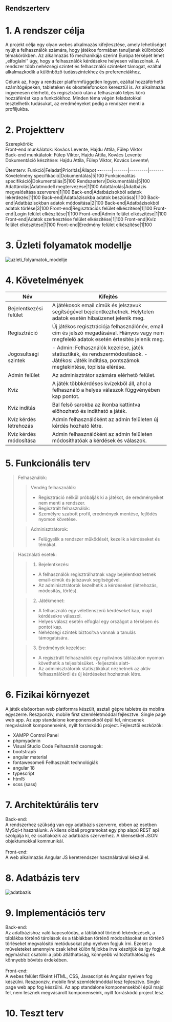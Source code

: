 ## Rendszerterv

# 1. A rendszer célja
A projekt célja egy olyan webes alkalmazás kifejlesztése, amely lehetőséget nyújt a felhasználók számára, hogy játékos formában tanuljanak különböző témakörökben. Az alkalmazás fő mechanikája szerint Európa térképét lehet „elfoglalni” úgy, hogy a felhasználók kérdésekre helyesen válaszolnak. A rendszer több nehézségi szintet és felhasználói szinteket támogat, ezáltal alkalmazkodik a különböző tudásszintekhez és preferenciákhoz.

Célunk az, hogy a rendszer platformfüggetlen legyen, ezáltal hozzáférhető számítógépeken, tableteken és okostelefonokon keresztül is. Az alkalmazás ingyenesen elérhető, és regisztráció után a felhasználó teljes körű hozzáférést kap a funkciókhoz. Minden téma végén feladatokkal tesztelhetik tudásukat, az eredményeket pedig a rendszer menti a profiljukba.

# 2. Projektterv
Szerepkörök:\
Front-end munkálatok: Kovács Levente, Hajdu Attila, Fülep Viktor\
Back-end munkálatok: Fülep Viktor, Hajdu Attila, Kovács Levente\
Dokumentáció készítése: Hajdu Attila, Fülep Viktor, Kovács Levente\

Ütemterv:
Funkció|Feladat|Prioritás|Állapot
-------|-------|---------|-------
Követelmény specifikáció|Dokumentálás|5|100
Funkcionalitás specifikáció|Dokumentálás|5|100
Rendszerterv|Dokumentálás|5|100
Adattárolás|Adatmodell megtervezése|1|100
Adattárolás|Adatbázis megvalósítása szerveren|1|100
Back-end|Adatbázisokból adatok lekérdezés|1|100
Back-end|Adatbázisokba adatok beszúrása|1|100
Back-end|Adatbázisokban adatok módosítása|2|100
Back-end|Adatbázisokból adatok törlése|3|100
Front-end|Regisztrációs felület elkészítése|1|100
Front-end|Login felület elkészítése|1|100
Front-end|Admin felület elkészítése|1|100
Front-end|Adatok szerkesztése felület elkészítése|1|100
Front-end|Kvíz felület elkészítése|1|100
Front-end|Eredmény felület elkészítése|1|100

# 3. Üzleti folyamatok modellje

![uzleti_folyamatok_modellje](https://github.com/EKKE-AFP-I/Csapat01/blob/attila/docs/imgs/uzleti_folyamatok_modellje.png)

# 4. Követelmények
Név|Kifejtés
---|--------
Bejelentkezési felület|A játékosok email címük és jelszavuk segítségével bejelentkezhetnek. Helytelen adatok esetén hibaüzenet jelenik meg.
Regisztráció|Új játékos regisztrációja felhasználónév, email cím és jelszó megadásával. Hiányos vagy nem megfelelő adatok esetén értesítés jelenik meg.
Jogosultsági szintek|- Admin: Felhasználók kezelése, játék statisztikák, és rendszermódosítások. - Játékos: Játék indítása, pontszámok megtekintése, toplista elérése.
Admin felület|Az adminisztrátor számára elérhető felület.
Kvíz|A játék többkérdéses kvízekből áll, ahol a felhasználó a helyes válaszok függvényében kap pontot.
Kvíz indítás|Bal felső sarokba az ikonba kattintva előhozható és indítható a játék.
Kvíz kérdés létrehozás|Admin felhasználóként az admin felületen új kérdés hozható létre.
Kvíz kérdés módosítása|Admin felhasználóként az admin felületen módosíthatóak a kérdések és válaszok.

# 5. Funkcionális terv
>Felhasználók:
>> Vendég felhasználók:
>>* Regisztráció nélkül próbálják ki a játékot, de eredményeiket nem menti a rendszer.
>>* Regisztrált felhasználók:
>>* Személyre szabott profil, eredmények mentése, fejlődés nyomon követése.
>
>> Adminisztrátorok:
>> * Felügyelik a rendszer működését, kezelik a kérdéseket és témákat.

>Használati esetek:
>>1. Bejelentkezés:
>>* A felhasználók regisztrálhatnak vagy bejelentkezhetnek email-címük és jelszavuk segítségével.
>>* Az adminisztrátorok kezelhetik a kérdéseket (létrehozás, módosítás, törlés).
>
>>2. Játékmenet:
>>* A felhasználó egy véletlenszerű kérdéseket kap, majd kérdésekre válaszol.
>>* Helyes válasz esetén elfoglal egy országot a térképen és pontot kap.
>>* Nehézségi szintek biztosítva vannak a tanulás támogatására.
>
>>3. Eredmények kezelése:
>>* A regisztrált felhasználók egy nyilvános táblázaton nyomon követhetik a teljesítésüket. -feljesztés alatt-
>>* Az adminisztrátorok statisztikákat nézhetnek az aktív felhasználókról és új kérdéseket hozhatnak létre.

# 6. Fizikai környezet
A játék elsősorban web platformra készült, asztali gépre tabletre és mobilra egyszerre. Reszponzív, mobile first szemléletmóddal fejlesztve. Single page web app.  Az app standalone komponensekből épül fel, nincsenek megvásárolt komponenseink, nyílt forráskódú project.
Fejlesztői eszközök:
- XAMPP Control Panel
- phpmyadmin
- Visual Studio Code
Felhasznált csomagok:
- bootstrap5
- angular material
- fontawesome6
Felhasznált technológiák
- angular 18
- typescript
- html5
- scss (sass)

# 7. Architektúrális terv
Back-end:\
A rendszerhez szükség van egy adatbázis szerverre, ebben az esetben MySql-t használunk. A kliens oldali programokat egy php alapú REST api szolgálja ki, ez csatlakozik az adatbázis szerverhez. A kliensekkel JSON objektumokkal kommunikál.\
\
Front-end:\
A web alkalmazás Angular JS keretrendszer használatával készül el.

# 8. Adatbázis terv
![adatbazis](https://github.com/EKKE-AFP-I/Csapat01/blob/attila/docs/imgs/adatb.png)


# 9. Implementációs terv
Back-end:\
Az adatbázishoz való kapcsolódás, a táblákból történő lekérdezések, a táblákba történő tárolások és a táblákban történő módosításokat és történő törléseket megvalósító metódusokat php nyelven fogjuk írni. Ezeket a műveleteket amennyire csak lehet külön fájlokba írva készítjük és így fogjuk egymáshoz csatolni a jobb átláthatóság, könnyebb változtathatóság és könnyebb bővítés érdekében.\
\
Front-end:\
A webes felület főként HTML, CSS, Javascript és Angular nyelven fog készülni. Reszponzív, mobile first szemléletmóddal lesz fejlesztve. Single page web app fog készülni. Az app standalone komponensekből épül majd fel, nem lesznek megvásárolt komponenseink, nyílt forráskódú project lesz.

# 10. Teszt terv